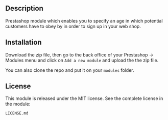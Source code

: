 ## Description
Prestashop module which enables you to specify an age in which potential customers have to obey by in order to sign up in your web shop.

## Installation
Download the zip file, then go to the back office of your Prestashop -> Modules menu and click on `Add a new module` and upload the the zip file.

You can also clone the repo and put it on your `modules` folder.


## License
This module is released under the MIT license. See the complete license in the module:

``LICENSE.md``